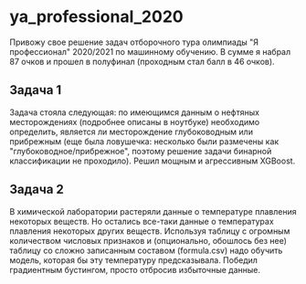 # ya_professional_2020
Привожу свое решение задач отборочного тура олимпиады "Я профессионал" 2020/2021 по машинному обучению. В сумме я набрал 87 очков и прошел в полуфинал (проходным стал балл в 46 очков).

## Задача 1
Задача стояла следующая: по имеющимся данным о нефтяных месторождениях (подробнее описаны в ноутбуке) необходимо определить, является ли месторождение глубоководным или прибрежным (еще была ловушечка: несколько были размечены как "глубоководное/прибрежное", поэтому решение задачи бинарной классификации не проходило). Решил мощным и агрессивным XGBoost.

## Задача 2
В химической лаборатории растеряли данные о температуре плавления некоторых веществ. Но остались все-таки данные о температурах плавления некоторых других веществ. Используя таблицу с огромным количеством числовых признаков и (опционально, обошлось без нее) таблицу со сложно записанным составом (formula.csv) надо обучить модель, которая бы эту температуру предсказывала. Победил градиентным бустингом, просто отбросив избыточные данные.

